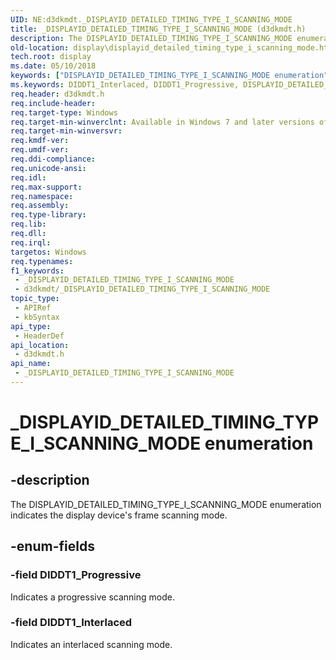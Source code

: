 ```yaml
---
UID: NE:d3dkmdt._DISPLAYID_DETAILED_TIMING_TYPE_I_SCANNING_MODE
title: _DISPLAYID_DETAILED_TIMING_TYPE_I_SCANNING_MODE (d3dkmdt.h)
description: The DISPLAYID_DETAILED_TIMING_TYPE_I_SCANNING_MODE enumeration indicates the display device's frame scanning mode.
old-location: display\displayid_detailed_timing_type_i_scanning_mode.htm
tech.root: display
ms.date: 05/10/2018
keywords: ["DISPLAYID_DETAILED_TIMING_TYPE_I_SCANNING_MODE enumeration"]
ms.keywords: DIDDT1_Interlaced, DIDDT1_Progressive, DISPLAYID_DETAILED_TIMING_TYPE_I_SCANNING_MODE, DmEnums_62dac0af-5d16-4943-ad25-71a00d0d4e9e.xml, _DISPLAYID_DETAILED_TIMING_TYPE_I_SCANNING_MODE, _DISPLAYID_DETAILED_TIMING_TYPE_I_SCANNING_MODE enumeration [Display Devices], d3dkmdt/DIDDT1_Interlaced, d3dkmdt/DIDDT1_Progressive, d3dkmdt/_DISPLAYID_DETAILED_TIMING_TYPE_I_SCANNING_MODE, display.displayid_detailed_timing_type_i_scanning_mode
req.header: d3dkmdt.h
req.include-header:
req.target-type: Windows
req.target-min-winverclnt: Available in Windows 7 and later versions of the Windows operating systems.
req.target-min-winversvr: 
req.kmdf-ver: 
req.umdf-ver: 
req.ddi-compliance: 
req.unicode-ansi: 
req.idl: 
req.max-support: 
req.namespace: 
req.assembly: 
req.type-library: 
req.lib: 
req.dll: 
req.irql: 
targetos: Windows
req.typenames: 
f1_keywords:
 - _DISPLAYID_DETAILED_TIMING_TYPE_I_SCANNING_MODE
 - d3dkmdt/_DISPLAYID_DETAILED_TIMING_TYPE_I_SCANNING_MODE
topic_type:
 - APIRef
 - kbSyntax
api_type:
 - HeaderDef
api_location:
 - d3dkmdt.h
api_name:
 - _DISPLAYID_DETAILED_TIMING_TYPE_I_SCANNING_MODE
---
```


# _DISPLAYID_DETAILED_TIMING_TYPE_I_SCANNING_MODE enumeration


## -description

The DISPLAYID_DETAILED_TIMING_TYPE_I_SCANNING_MODE enumeration indicates the display device's frame scanning mode.

## -enum-fields

### -field DIDDT1_Progressive

Indicates a progressive scanning mode.

### -field DIDDT1_Interlaced

Indicates an interlaced scanning mode.

